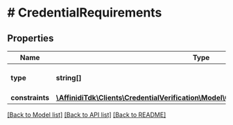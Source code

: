 # # CredentialRequirements

## Properties

| Name            | Type                                                                                                                            | Description                      | Notes      |
| --------------- | ------------------------------------------------------------------------------------------------------------------------------- | -------------------------------- | ---------- |
| **type**        | **string[]**                                                                                                                    | Type list of the VC requirements |
| **constraints** | [**\AffinidiTdk\Clients\CredentialVerification\Model\CredentialRequirementsConstraints**](CredentialRequirementsConstraints.md) |                                  | [optional] |

[[Back to Model list]](../../README.md#models) [[Back to API list]](../../README.md#endpoints) [[Back to README]](../../README.md)
